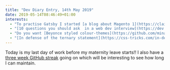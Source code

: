 ```yaml
---
title: "Dev Diary Entry, 14th May 2019"
date: 2019-05-14T08:46:49+01:00
interests:
  - "To practise Gatsby I started [a blog about Magento 1](https://claire-codes.github.io/magento-1-frontend-bits/) last year. I don't have any new posts to write now I don't work with Magento but I upgraded it this week from Gatsby v1 to v2, which took longer than I anticipated."
  - "[10 questions you should ask  in a web dev interview](https://dev.to/flippedcoding/10-questions-you-should-ask-in-a-web-dev-interview-1c2d) - these are really important: I personally never ask enough about how projects are managed in an interview and it's a pivotal part of your day-to-day role."
  - "Do you want [Beyonce styled colour-themes](https://github.com/minamarkham/yonce) for your code editor? Mina Markham has an entire repo for different programs!"
  - "[In defense of the ternary statement](https://css-tricks.com/in-defense-of-the-ternary-statement/) - there is a lot of fear around ternaries but I agree with this post that they aren't that scary."
---
```


Today is my last day of work before my maternity leave starts!! I also have a [three week GitHub streak](https://github.com/claire-codes?tab=overview&from=2019-04-23&to=2019-05-14) going on which will be interesting to see how long I can maintain.
